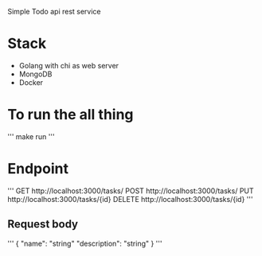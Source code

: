 Simple Todo api rest service

# Stack
- Golang with chi as web server
- MongoDB
- Docker

# To run the all thing
'''
make run
'''

# Endpoint
'''
GET http://localhost:3000/tasks/
POST http://localhost:3000/tasks/
PUT http://localhost:3000/tasks/{id}
DELETE http://localhost:3000/tasks/{id}
'''

## Request body

'''
{
 "name": "string"
 "description": "string"
}
'''
